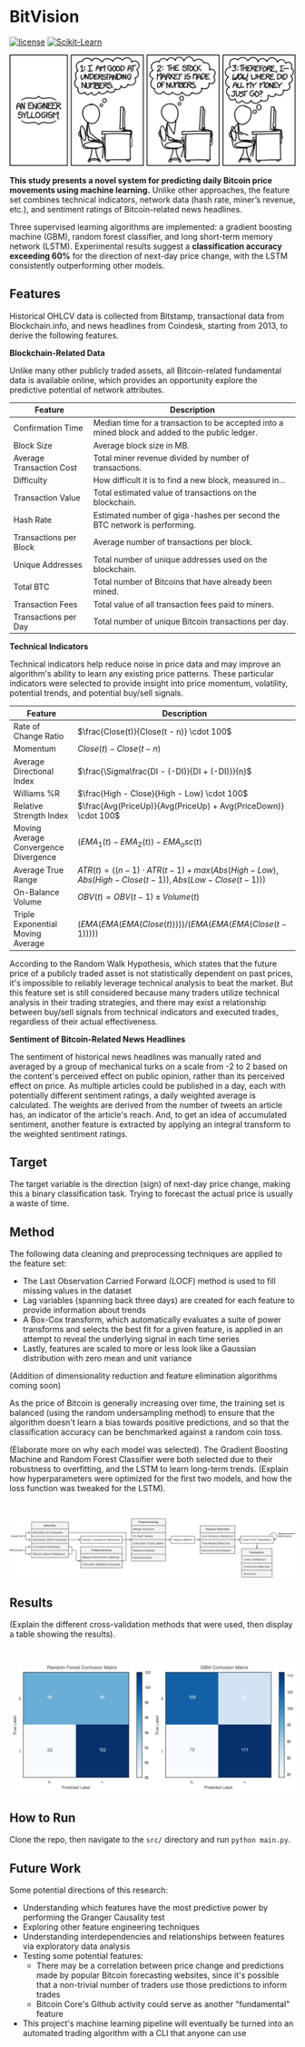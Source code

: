BitVision
======
[![license](https://img.shields.io/github/license/mashape/apistatus.svg)](https://github.com/shobrook/BitVision/blob/master/LICENSE)
[![Scikit-Learn](https://img.shields.io/badge/Sklearn-0.19.1-yellow.svg)](http://scikit-learn.org/stable/)

![An Engineer's Syllogism](img/engineer_syllogism.png)

**This study presents a novel system for predicting daily Bitcoin price movements using machine learning.** Unlike other approaches, the feature set combines technical indicators, network data (hash rate, miner’s revenue, etc.), and sentiment ratings of Bitcoin-related news headlines.


Three supervised learning algorithms are implemented: a gradient boosting machine (GBM), random forest classifier, and long short-term memory network (LSTM). Experimental results suggest a **classification accuracy exceeding 60%** for the direction of next-day price change, with the LSTM consistently outperforming other models.

## Features

Historical OHLCV data is collected from Bitstamp, transactional data from Blockchain.info, and news headlines from Coindesk, starting from 2013, to derive the following features.

**Blockchain-Related Data**

Unlike many other publicly traded assets, all Bitcoin-related fundamental data is available online, which provides an opportunity explore the predictive potential of network attributes.

| Feature|  Description	|
| --- | --- |
| Confirmation Time | Median time for a transaction to be accepted into a mined block and added to the public ledger. |
| Block Size | Average block size in MB. |
| Average Transaction Cost | Total miner revenue divided by number of transactions. |
| Difficulty | How difficult it is to find a new block, measured in... |
| Transaction Value | Total estimated value of transactions on the blockchain. |
| Hash Rate | Estimated number of giga-hashes per second the BTC network is performing. |
| Transactions per Block | Average number of transactions per block. |
| Unique Addresses | Total number of unique addresses used on the blockchain. |
| Total BTC | Total number of Bitcoins that have already been mined. |
| Transaction Fees | Total value of all transaction fees paid to miners. |
| Transactions per Day | Total number of unique Bitcoin transactions per day. |

**Technical Indicators**

Technical indicators help reduce noise in price data and may improve an algorithm's ability to learn any existing price patterns. These particular indicators were selected to provide insight into price momentum, volatility, potential trends, and potential buy/sell signals.

| Feature|  Description	|
| --- | --- |
| Rate of Change Ratio | $\frac{Close(t)}{Close(t - n)} \cdot 100$ |
| Momentum | $Close(t) - Close(t - n)$ |
| Average Directional Index | $\frac{\Sigma\frac{DI - (-DI)}{DI + (-DI)}}{n}$ |
| Williams %R | $\frac{High - Close}{High - Low} \cdot 100$ |
| Relative Strength Index | $\frac{Avg(PriceUp)}{Avg(PriceUp) + Avg(PriceDown)} \cdot 100$ |
| Moving Average Convergence Divergence | $(EMA_1(t) - EMA_2(t)) - EMA_osc(t)$ |
| Average True Range | $ATR(t) = ((n - 1) \cdot ATR(t - 1) + max(Abs(High - Low), Abs(High - Close(t - 1)), Abs(Low - Close(t - 1)))$ |
| On-Balance Volume | $OBV(t) = OBV(t - 1) \pm Volume(t)$ |
| Triple Exponential Moving Average | $(EMA(EMA(EMA(Close(t)))))/(EMA(EMA(EMA(Close(t - 1)))))$ |

According to the Random Walk Hypothesis, which states that the future price of a publicly traded asset is not statistically dependent on past prices, it's impossible to reliably leverage technical analysis to beat the market. But this feature set is still considered because many traders utilize technical analysis in their trading strategies, and there may exist a relationship between buy/sell signals from technical indicators and executed trades, regardless of their actual effectiveness.

**Sentiment of Bitcoin-Related News Headlines**

The sentiment of historical news headlines was manually rated and averaged by a group of mechanical turks on a scale from -2 to 2 based on the content's perceived effect on public opinion, rather than its perceived effect on price. As multiple articles could be published in a day, each with potentially different sentiment ratings, a daily weighted average is calculated. The weights are derived from the number of tweets an article has, an indicator of the article's reach. And, to get an idea of accumulated sentiment, another feature is extracted by applying an integral transform to the weighted sentiment ratings.

## Target

The target variable is the direction (sign) of next-day price change, making this a binary classification task. Trying to forecast the actual price is usually a waste of time.

## Method

The following data cleaning and preprocessing techniques are applied to the feature set:
* The Last Observation Carried Forward (LOCF) method is used to fill missing values in the dataset
* Lag variables (spanning back three days) are created for each feature to provide information about trends
* A Box-Cox transform, which automatically evaluates a suite of power transforms and selects the best fit for a given feature, is applied in an attempt to reveal the underlying signal in each time series
* Lastly, features are scaled to more or less look like a Gaussian distribution with zero mean and unit variance

(Addition of dimensionality reduction and feature elimination algorithms coming soon)

As the price of Bitcoin is generally increasing over time, the training set is balanced (using the random undersampling method) to ensure that the algorithm doesn't learn a bias towards positive predictions, and so that the classification accuracy can be benchmarked against a random coin toss.

(Elaborate more on why each model was selected). The Gradient Boosting Machine and Random Forest Classifier were both selected due to their robustness to overfitting, and the LSTM to learn long-term trends. (Explain how hyperparameters were optimized for the first two models, and how the loss function was tweaked for the LSTM).

<br />

![BitVision Pipeline](img/flowchart.png)

## Results

(Explain the different cross-validation methods that were used, then display a table showing the results).

<br />

![Confusion Matrices](img/confusion_matrices.png)

## How to Run

Clone the repo, then navigate to the `src/` directory and run `python main.py`.

## Future Work

Some potential directions of this research:
* Understanding which features have the most predictive power by performing the Granger Causality test
* Exploring other feature engineering techniques
* Understanding interdependencies and relationships between features via exploratory data analysis
* Testing some potential features:
	* There may be a correlation between price change and predictions made by popular Bitcoin forecasting websites, since it's possible that a non-trivial number of traders use those predictions to inform trades
	* Bitcoin Core's Github activity could serve as another "fundamental" feature
* This project's machine learning pipeline will eventually be turned into an automated trading algorithm with a CLI that anyone can use
